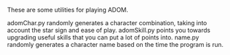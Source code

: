 These are some utilities for playing ADOM.

adomChar.py randomly generates a character combination, taking into account the star sign and ease of play.
adomSkill.py points you towards upgrading useful skills that you can put a lot of points into.
name.py randomly generates a character name based on the time the program is run.
